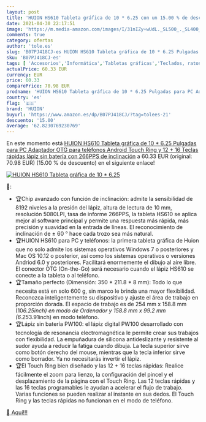 ```yaml
---
layout: post
title: 'HUION HS610 Tableta gráfica de 10 * 6.25 con un 15.00 % de descuento'
date: 2021-04-30 22:17:51
image: 'https://m.media-amazon.com/images/I/31nIZy+wUdL._SL500_._SL400_.jpg'
comments: true
category: ofertas
author: 'tole.es'
slug: 'B07PJ418CJ-es HUION HS610 Tableta gráfica de 10 * 6.25 Pulgadas para PC...'
sku: 'B07PJ418CJ-es'
tags: [ 'Accesorios','Informática','Tabletas gráficas','Teclados, ratones y periféricos de entrada','huion','lápiz', ]
actualPrice: 60.33 EUR
currency: EUR
price: 60.33
comparePrice: 70.98 EUR
prodname: 'HUION HS610 Tableta gráfica de 10 * 6.25 Pulgadas para PC Adaptador OTG para teléfonos Android  Touch Ring y 12 + 16 Teclas rápidas  lápiz sin batería con 266PPS de inclinación'
country: 'es'
flag: '🇪🇸'
brand: 'HUION'
buyurl: 'https://www.amazon.es/dp/B07PJ418CJ/?tag=tolees-21'
descuento: '15.00'
average: '62.8230769230769'
---
```


En este momento está [HUION HS610 Tableta gráfica de 10 * 6.25 Pulgadas para PC Adaptador OTG para teléfonos Android  Touch Ring y 12 + 16 Teclas rápidas  lápiz sin batería con 266PPS de inclinación](https://www.amazon.es/dp/B07PJ418CJ/?tag=tolees-21) a 60.33 EUR (original: 70.98 EUR) (15.00 %  de descuento) en el siguiente enlace!

[![HUION HS610 Tableta gráfica de 10 * 6.25](https://m.media-amazon.com/images/I/31nIZy+wUdL._SL500_._SL400_.jpg)](https://www.amazon.es/dp/B07PJ418CJ/?tag=tolees-21)

🔎:

- 🏆Chip avanzado con función de inclinación: admite la sensibilidad de 8192 niveles a la presión del lápiz, altura de lectura de 10 mm, resolución 5080LPI, tasa de informe 266PPS, la tableta HS610 se aplica mejor al software principal y permite una respuesta más rápida, más precisión y suavidad en la entrada de líneas. El reconocimiento de inclinación de ± 60 ° hace cada trozo sea más natural.
- 🏆HUION HS610 para PC y teléfonos: la primera tableta gráfica de Huion que no solo admite los sistemas operativos Windows 7 o posteriores y Mac OS 10.12 o posterior, así como los sistemas operativos o versiones Andriod 6.0 y posteriores. Facilitará enormemente el dibujo al aire libre. El conector OTG (On-the-Go) será necesario cuando el lápiz HS610 se conecte a la tableta o al teléfono.
- 🏆Tamaño perfecto (Dimensión: 350 * 211.8 * 8 mm): Todo lo que necesita está en solo 600 g, sin marco le brinda una mayor flexibilidad. Reconozca inteligentemente su dispositivo y ajuste el área de trabajo en proporción dorada. El espacio de trabajo es de 254 mm x 158.8 mm (10*6.25inch) en modo de Ordenador y 158.8 mm x 99.2 mm (6.25*3.91inch) en modo teléfono.
- 🏆Lápiz sin batería PW100: el lápiz digital PW100 desarrollado con tecnología de resonancia electromagnética le permite crear sus trabajos con flexibilidad. La empuñadura de silicona antideslizante y resistente al sudor ayuda a reducir la fatiga cuando dibuja. La tecla superior sirve como botón derecho del mouse, mientras que la tecla inferior sirve como borrador. Ya no necesitarás invertir el lápiz.
- 🏆El Touch Ring bien diseñado y las 12 + 16 teclas rápidas: Realice fácilmente el zoom para lienzo, la configuración del pincel y el desplazamiento de la página con el Touch Ring. Las 12 teclas rápidas y las 16 teclas programables le ayudan a acelerar el flujo de trabajo. Varias funciones se pueden realizar al instante en sus dedos. El Touch Ring y las teclas rápidas no funcionan en el modo de teléfono.

[🛒 Aquí!!!](https://www.amazon.es/dp/B07PJ418CJ/?tag=tolees-21)
